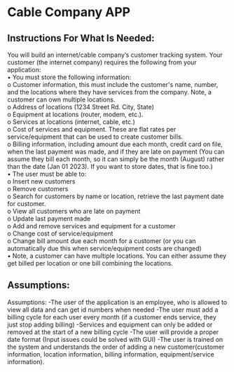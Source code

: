 # Cable Company APP


## Instructions For What Is Needed:
You will build an internet/cable company’s customer tracking system. Your customer (the internet
company) requires the following from your application: <br>
  • You must store the following information:<br>
  o Customer information, this must include the customer's name, number, and the
  locations where they have services from the company. Note, a customer can own
  multiple locations.<br>
  o Address of locations (1234 Street Rd. City, State)<br>
  o Equipment at locations (router, modem, etc.).<br>
  o Services at locations (internet, cable, etc.)<br>
  o Cost of services and equipment. These are flat rates per service/equipment that can be
  used to create customer bills.<br>
  o Billing information, including amount due each month, credit card on file, when the last
  payment was made, and if they are late on payment (You can assume they bill each
  month, so it can simply be the month (August) rather than the date (Jan 01 2023). If you
  want to store dates, that is fine too.)<br>
  • The user must be able to:<br>
  o Insert new customers<br>
  o Remove customers <br>
  o Search for customers by name or location, retrieve the last payment date for customer. <br>
  o View all customers who are late on payment <br>
  o Update last payment made <br>
  o Add and remove services and equipment for a customer <br>
  o Change cost of service/equipment <br>
  o Change bill amount due each month for a customer (or you can automatically due this
  when service/equipment costs are changed)<br>
  • Note, a customer can have multiple locations. You can either assume they get billed per location
  or one bill combining the locations. <br>

## Assumptions:
Assumptions:
-The user of the application is an employee, who is allowed to view all data and can get id numbers when needed
-The user must add a billing cycle for each user every month (if a customer ends service, they just stop adding billing)
-Services and equipment can only be added or removed at the start of a new billing cycle
-The user will provide a proper date format (Input issues could be solved with GUI)
-The user is trained on the system and understands the order of adding a new customer(customer information, location information, billing information, equipment/service information).
